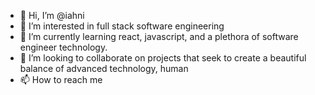 - 👋 Hi, I’m @iahni
- 👀 I’m interested in full stack software  engineering
- 🌱 I’m currently learning react, javascript, and a plethora of software engineer technology.
- 💞️ I’m looking to collaborate on projects that seek to create a beautiful  balance of  advanced technology, human
- 📫 How to reach me 

<!---
iahni/iahni is a ✨ special ✨ repository because its `README.md` (this file) appears on your GitHub profile.
You can click the Preview link to take a look at your changes.
--->
